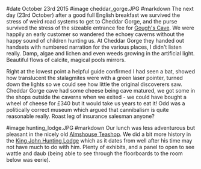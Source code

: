 #date October 23rd 2015
#image cheddar_gorge.JPG
#markdown
The next day (23rd October)
after a good full English breakfast we survived the stress of weird road systems to get to
Cheddar Gorge, and the purse survived the stress of the sizeable entrance fee for
[Gough's Cave](https://www.cheddargorge.co.uk/explore/goughs-cave). We were happily an early
customer so wandered the echoey caverns without the happy sound of children hunting us.
At Cheddar Gorge they handed out handsets with numbered narration for the various
places, I didn't listen really. Damp, algae and lichen and even weeds growing in the
artificial light. Beautiful flows of calcite, magical pools mirrors.

Right at the lowest point a helpful guide confirmed I had seen a bat, showed how translucent
the stalagmites were with a green laser pointer, turned down the lights so we could see how
little the original discoverers saw. Cheddar Gorge cave had some cheese being cave matured,
we got some in the shops outside the caverns when we exited - we could have bought a wheel
of cheese for &pound;340 but it would take us years to eat it! Odd was a politically correct
museum which argued that cannibalism is quite reasonable really. Roast leg of insurance
salesman anyone?

#image hunting_lodge.JPG
#markdown
Our lunch was less adventurous but pleasant in the nicely old
[Almshouse Teashop](http://thealmshouseteashop.co.uk/). We did a bit more history in the
[King John Hunting Lodge](https://www.nationaltrust.org.uk/king-johns-hunting-lodge) which
as it dates from well after his time may not have much to do with him. Plenty of exhibits,
and a panel to open to see wattle and daub (being able to see through the floorboards to the
room below was eerie).
